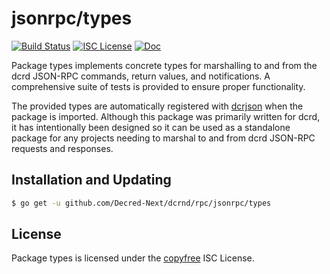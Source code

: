 jsonrpc/types
=============

[![Build Status](https://github.com/Decred-Next/dcrnd/workflows/Build%20and%20Test/badge.svg)](https://github.com/Decred-Next/dcrnd/actions)
[![ISC License](https://img.shields.io/badge/license-ISC-blue.svg)](http://copyfree.org)
[![Doc](https://img.shields.io/badge/doc-reference-blue.svg)](https://pkg.go.dev/github.com/Decred-Next/dcrnd/rpc/jsonrpc/types/v2)

Package types implements concrete types for marshalling to and from the dcrd
JSON-RPC commands, return values, and notifications.  A comprehensive suite of
tests is provided to ensure proper functionality.

The provided types are automatically registered with
[dcrjson](https://github.com/Decred-Next/dcrnd/tree/master/dcrjson) when the package
is imported.  Although this package was primarily written for dcrd, it has
intentionally been designed so it can be used as a standalone package for any
projects needing to marshal to and from dcrd JSON-RPC requests and responses.

## Installation and Updating

```bash
$ go get -u github.com/Decred-Next/dcrnd/rpc/jsonrpc/types
```

## License

Package types is licensed under the [copyfree](http://copyfree.org) ISC License.
